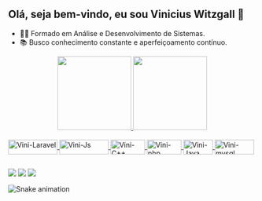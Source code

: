 ## Olá, seja bem-vindo, eu sou Vinicius Witzgall 👋

- 👨‍💻 Formado em Análise e Desenvolvimento de Sistemas.
- 📚 Busco conhecimento constante e aperfeiçoamento contínuo.

<div align="center">
  <a href="https://github.com/ViniciusWitzgall/ViniciusWitzgall">
  <img height="150em" src="https://github-readme-stats.vercel.app/api?username=ViniciusWitzgall&show_icons=true&theme=dark&include_all_commits=true&count_private=true"/>
  <img height="150em" src="https://github-readme-stats.vercel.app/api/top-langs/?username=ViniciusWitzgall&layout=compact&langs_count=7&theme=dark"/>
</div>

  <div style="display: inline_block"><br>
    <i class="devicon-javascript-plain"></i>
  
    
<!--   <img align="center" alt="Vini-Laravel" height="40" width="50" src="https://cdn.jsdelivr.net/gh/devicons/devicon/icons/laravel/laravel-plain-wordmark.svg"> 
  <img align="center" alt="Vini-Js" height="40" width="50" src="https://cdn.jsdelivr.net/gh/devicons/devicon/icons/javascript/javascript-original.svg">
  <img align="center" alt="Vini-C++" height="40" width="50" src="https://cdn.jsdelivr.net/gh/devicons/devicon/icons/cplusplus/cplusplus-original.svg">
  <img align="center" alt="Vini-php" height="40" width="50" src="https://cdn.jsdelivr.net/gh/devicons/devicon/icons/php/php-plain.svg">
  <img align="center" alt="Vini-Java" height="40" width="50" src="https://cdn.jsdelivr.net/gh/devicons/devicon/icons/java/java-plain-wordmark.svg">
  <img align="center" alt="Vini-mysql" height="40" width="50" src="https://cdn.jsdelivr.net/gh/devicons/devicon/icons/mysql/mysql-original-wordmark.svg">
  -->
    
  <img align="center" alt="Vini-Laravel" height="30" width="100" src="https://img.shields.io/badge/Laravel-FF2D20?style=for-the-badge&logo=laravel&logoColor=white"> 
  <img align="center" alt="Vini-Js" height="30" width="100" src="https://img.shields.io/badge/JavaScript-F7DF1E?style=for-the-badge&logo=javascript&logoColor=black">
  <img align="center" alt="Vini-C++" height="30" width="70" src="https://img.shields.io/badge/C%2B%2B-00599C?style=for-the-badge&logo=c%2B%2B&logoColor=white">
  <img align="center" alt="Vini-php" height="30" width="70" src="https://img.shields.io/badge/PHP-777BB4?style=for-the-badge&logo=php&logoColor=white">
  <img align="center" alt="Vini-Java" height="30" width="60" src="https://img.shields.io/badge/Java-ED8B00?style=for-the-badge&logo=java&logoColor=white">
  <img align="center" alt="Vini-mysql" height="30" width="80" src="https://img.shields.io/badge/MySQL-00000F?style=for-the-badge&logo=mysql&logoColor=white">
 
 
</div>
  
##
  
  <div> 
  <a href="https://www.instagram.com/vinicius.witzgall/" target="_blank"><img src="https://img.shields.io/badge/-Instagram-%23E4405F?style=for-the-badge&logo=instagram&logoColor=white" target="_blank"></a>
  <a href = "mailto:viniwitz@gmail.com"><img src="https://img.shields.io/badge/-Gmail-%23333?style=for-the-badge&logo=gmail&logoColor=white" target="_blank"></a>
  <a href="https://www.linkedin.com/in/vinicius-witzgall-90578b15a/" target="_blank"><img src="https://img.shields.io/badge/-LinkedIn-%230077B5?style=for-the-badge&logo=linkedin&logoColor=white" target="_blank"></a> 
 
  ![Snake animation](https://github.com/ViniciusWitzgall/ViniciusWitzgall/blob/output/github-contribution-grid-snake.svg)
 
</div>
